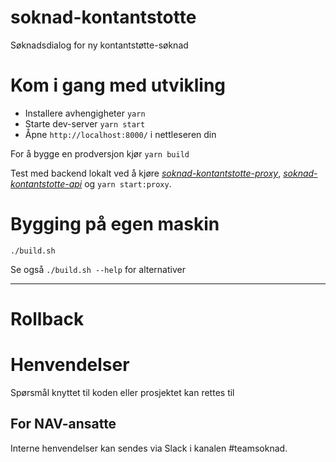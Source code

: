 soknad-kontantstotte
====================

Søknadsdialog for ny kontantstøtte-søknad

# Kom i gang med utvikling

* Installere avhengigheter `yarn`
* Starte dev-server `yarn start`
* Åpne `http://localhost:8000/` i nettleseren din

For å bygge en prodversjon kjør `yarn build`

Test med backend lokalt ved å kjøre [_soknad-kontantstotte-proxy_](https://github.com/navikt/soknad-kontantstotte-proxy), [_soknad-kontantstotte-api_](https://github.com/navikt/soknad-kontantstotte-api) og `yarn start:proxy`.

# Bygging på egen maskin

`./build.sh` 

Se også `./build.sh --help` for alternativer 

---

# Rollback

# Henvendelser

Spørsmål knyttet til koden eller prosjektet kan rettes til <epost>

## For NAV-ansatte

Interne henvendelser kan sendes via Slack i kanalen #teamsoknad.
